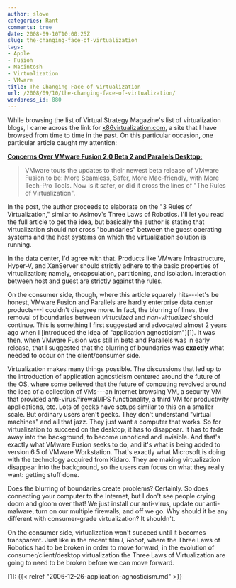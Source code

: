 ```yaml
---
author: slowe
categories: Rant
comments: true
date: 2008-09-10T10:00:25Z
slug: the-changing-face-of-virtualization
tags:
- Apple
- Fusion
- Macintosh
- Virtualization
- VMware
title: The Changing Face of Virtualization
url: /2008/09/10/the-changing-face-of-virtualization/
wordpress_id: 880
---
```


While browsing the list of Virtual Strategy Magazine's list of virtualization blogs, I came across the link for [x86virtualization.com](http://x86virtualization.com), a site that I have browsed from time to time in the past. On this particular occasion, one particular article caught my attention:

**[Concerns Over VMware Fusion 2.0 Beta 2 and Parallels Desktop:](http://x86virtualization.com/desktop-computing/concerns-over-vmware-fusion-20-beta-2-and-parallels-desktop.html#more-315)**

>VMware touts the updates to their newest beta release of VMware Fusion to be: More Seamless, Safer, More Mac-friendly, with More Tech-Pro Tools. Now is it safer, or did it cross the lines of "The Rules of Virtualization".

In the post, the author proceeds to elaborate on the "3 Rules of Virtualization," similar to Asimov's Three Laws of Robotics. I'll let you read the full article to get the idea, but basically the author is stating that virtualization should not cross "boundaries" between the guest operating systems and the host systems on which the virtualization solution is running.

In the data center, I'd agree with that. Products like VMware Infrastructure, Hyper-V, and XenServer should strictly adhere to the basic properties of virtualization; namely, encapsulation, partitioning, and isolation. Interaction between host and guest are strictly against the rules.

On the consumer side, though, where this article squarely hits---let's be honest, VMware Fusion and Parallels are hardly enterprise data center products---I couldn't disagree more. In fact, the blurring of lines, the removal of boundaries between _virtualized_ and _non-virtualized_ should continue. This is something I first suggested and advocated almost 2 years ago when I [introduced the idea of "application agnosticism"][1]. It was then, when VMware Fusion was still in beta and Parallels was in early release, that I suggested that the blurring of boundaries was **exactly** what needed to occur on the client/consumer side.

Virtualization makes many things possible. The discussions that led up to the introduction of application agnosticism centered around the future of the OS, where some believed that the future of computing revolved around the idea of a collection of VMs---an Internet browsing VM, a security VM that provided anti-virus/firewall/IPS functionality, a third VM for productivity applications, etc. Lots of geeks have setups similar to this on a smaller scale. But ordinary users aren't geeks. They don't understand "virtual machines" and all that jazz. They just want a computer that works. So for virtualization to succeed on the desktop, it has to disappear. It has to fade away into the background, to become unnoticed and invisible. And that's exactly what VMware Fusion seeks to do, and it's what is being added to version 6.5 of VMware Workstation. That's exactly what Microsoft is doing with the technology acquired from Kidaro. They are making virtualization disappear into the background, so the users can focus on what they really want: getting stuff done.

Does the blurring of boundaries create problems? Certainly. So does connecting your computer to the Internet, but I don't see people crying doom and gloom over that! We just install our anti-virus, update our anti-malware, turn on our multiple firewalls, and off we go. Why should it be any different with consumer-grade virtualization? It shouldn't.

On the consumer side, virtualization won't succeed until it becomes transparent. Just like in the recent film _I, Robot_, where the Three Laws of Robotics had to be broken in order to move forward, in the evolution of consumer/client/desktop virtualization the Three Laws of Virtualization are going to need to be broken before we can move forward.

[1]: {{< relref "2006-12-26-application-agnosticism.md" >}}
